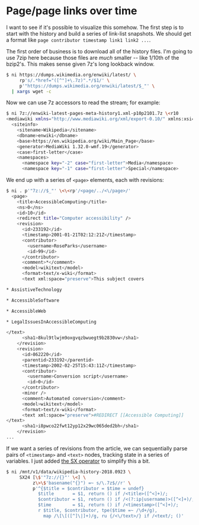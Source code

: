 # Page/page links over time
I want to see if it's possible to visualize this somehow. The first step is to
start with the history and build a series of link-list snapshots. We should get
a format like `page contributor timestamp link1 link2 ...`.

The first order of business is to download all of the history files. I'm going
to use 7zip here because those files are _much_ smaller -- like 1/10th of the
bzip2's. This makes sense given 7z's long lookback window.

```sh
$ ni https://dumps.wikimedia.org/enwiki/latest/ \
     rp's/.*href="([^"]+\.7z)".*/$1/' \
     p'"https://dumps.wikimedia.org/enwiki/latest/$_"' \
  | xargs wget -c
```

Now we can use 7z accessors to read the stream; for example:

```sh
$ ni 7z://enwiki-latest-pages-meta-history1.xml-p10p2101.7z \<r10
<mediawiki xmlns="http://www.mediawiki.org/xml/export-0.10/" xmlns:xsi="http://www.w3.org/2001/XMLSchema-instance" xsi:schemaLocation="http://www.mediawiki.org/xml/export-0.10/ http://www.mediawiki.org/xml/export-0.10.xsd" version="0.10" xml:lang="en">
  <siteinfo>
    <sitename>Wikipedia</sitename>
    <dbname>enwiki</dbname>
    <base>https://en.wikipedia.org/wiki/Main_Page</base>
    <generator>MediaWiki 1.32.0-wmf.19</generator>
    <case>first-letter</case>
    <namespaces>
      <namespace key="-2" case="first-letter">Media</namespace>
      <namespace key="-1" case="first-letter">Special</namespace>
```

We end up with a series of `<page>` elements, each with revisions:

```sh
$ ni . p'"7z://$_"' \<\<rp'/<page/../<\/page>/'
  <page>
    <title>AccessibleComputing</title>
    <ns>0</ns>
    <id>10</id>
    <redirect title="Computer accessibility" />
    <revision>
      <id>233192</id>
      <timestamp>2001-01-21T02:12:21Z</timestamp>
      <contributor>
        <username>RoseParks</username>
        <id>99</id>
      </contributor>
      <comment>*</comment>
      <model>wikitext</model>
      <format>text/x-wiki</format>
      <text xml:space="preserve">This subject covers

* AssistiveTechnology

* AccessibleSoftware

* AccessibleWeb

* LegalIssuesInAccessibleComputing

</text>
      <sha1>8kul9tlwjm9oxgvqzbwuegt9b2830vw</sha1>
    </revision>
    <revision>
      <id>862220</id>
      <parentid>233192</parentid>
      <timestamp>2002-02-25T15:43:11Z</timestamp>
      <contributor>
        <username>Conversion script</username>
        <id>0</id>
      </contributor>
      <minor />
      <comment>Automated conversion</comment>
      <model>wikitext</model>
      <format>text/x-wiki</format>
      <text xml:space="preserve">#REDIRECT [[Accessible Computing]]
</text>
      <sha1>i8pwco22fwt12yp12x29wc065ded2bh</sha1>
    </revision>
...
```

If we want a series of revisions from the article, we can sequentially parse
pairs of `<timestamp>` and `<text>` nodes, tracking state in a series of
variables. I just added [the SX
operator](https://github.com/spencertipping/ni/commit/f573d9bb6d33d9a190c5a5d93677086a4e1bb678)
to simplify this a bit.

```sh
$ ni /mnt/v1/data/wikipedia-history-2018.0923 \
     SX24 [\$'"7z://{}"' \<] \
          z\>\$'basename("{}") =~ s/\.7z$//r' \
          p'^{$title = $contributor = $time = undef}
            $title       = $1, return () if /<title>([^<]+)/;
            $contributor = $1, return () if /<(?:ip|username)>([^<]+)/;
            $time        = $1, return () if /<timestamp>([^<]+)/;
            r $title, $contributor, tpe($time =~ /\d+/g),
              map /\[\[([^]\|]+)/g, ru {/<\/text>/} if /<text/; ()'
```
